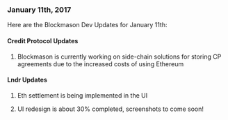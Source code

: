 ### January 11th, 2017

Here are the Blockmason Dev Updates for January 11th:

#### Credit Protocol Updates
1. Blockmason is currently working on side-chain solutions for storing CP agreements due to the increased costs of using Ethereum

#### Lndr Updates
1. Eth settlement is being implemented in the UI

2. UI redesign is about 30% completed, screenshots to come soon!

